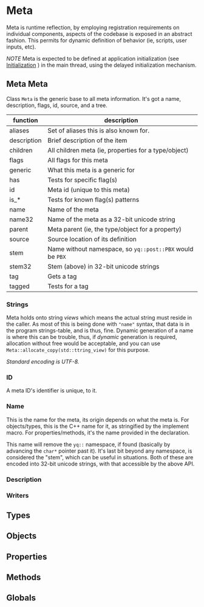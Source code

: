 # Meta

Meta is runtime reflection, by employing registration requirements on individual components, aspects of the codebase is exposed in an abstract fashion.  This permits for dynamic definition of behavior (ie, scripts, user inputs, etc).

*NOTE* Meta is expected to be defined at application initialization (see [Initialization](initialization.md) ) in the main thread, using the delayed initialization mechanism.

## Meta Meta

Class `Meta` is the generic base to all meta information.  It's got a name, description, flags, id, source, and a tree.

| function    | description                                                    |
|-------------|----------------------------------------------------------------|
| aliases     | Set of aliases this is also known for.                         |
| description | Brief description of the item                                  |
| children    | All children meta (ie, properties for a type/object)           |
| flags       | All flags for this meta                                        |
| generic     | What this meta is a generic for                                |
| has         | Tests for specific flag(s)                                     |
| id          | Meta id (unique to this meta)                                  |
| is_*        | Tests for known flag(s) patterns                               |
| name        | Name of the meta                                               |
| name32      | Name of the meta as a 32-bit unicode string                    |
| parent      | Meta parent (ie, the type/object for a property)               |
| source      | Source location of its definition                              |
| stem        | Name without namespace, so `yq::post::PBX` would be `PBX`      |
| stem32      | Stem (above) in 32-bit unicode strings                         |
| tag         | Gets a tag                                                     |
| tagged      | Tests for a tag                                                |

### Strings

Meta holds onto string *views* which means the actual string must reside in the caller.  As most of this is being done with `"name"` syntax, that data is in the program strings-table, and is thus, fine.  Dynamic generation of a name is where this can be trouble, thus, if *dynamic* generation is required, allocation without free would be acceptable, and you can use `Meta::allocate_copy(std::ttring_view)` for this purpose.

*Standard encoding is UTF-8.*


### ID

A meta ID's identifier is unique, to it.

### Name

This is the name for the meta, its origin depends on what the meta is.  For objects/types, this is the C++ name for it, as stringified by the implement macro.  For properties/methods, it's the name provided in the declaration.

This name will remove the `yq::` namespace, if found (basically by advancing the `char*` pointer past it).  It's last bit beyond any namespace, is considered the "stem", which can be useful in situations.  Both of these are encoded into 32-bit unicode strings, with that accessible by the above API.

### Description



### Writers

## Types

## Objects

## Properties

## Methods

## Globals



